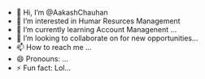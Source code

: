 - 👋 Hi, I’m @AakashChauhan
- 👀 I’m interested in Humar Resurces Management 
- 🌱 I’m currently learning Account Managenent ...
- 💞️ I’m looking to collaborate on for new opportunities...
- 📫 How to reach me ...
- 😄 Pronouns: ...
- ⚡ Fun fact: Lol...

<!---
Theashchauhan/Theashchauhan is a ✨ special ✨ repository because its `README.md` (this file) appears on your GitHub profile.
You can click the Preview link to take a look at your changes.
--->
